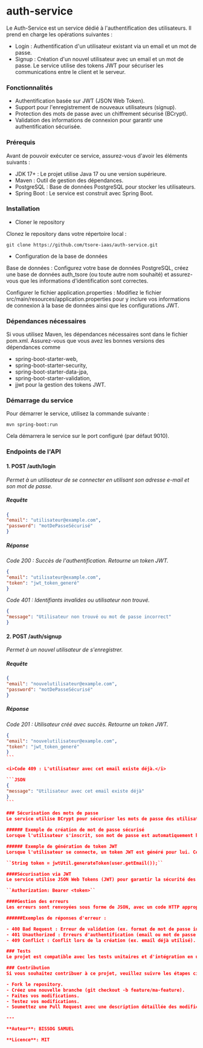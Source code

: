 # auth-service

Le Auth-Service est un service dédié à l'authentification des utilisateurs. Il prend en charge les opérations suivantes :

- Login : Authentification d'un utilisateur existant via un email et un mot de passe.
- Signup : Création d'un nouvel utilisateur avec un email et un mot de passe.
Le service utilise des tokens JWT pour sécuriser les communications entre le client et le serveur.

### Fonctionnalités
- Authentification basée sur JWT (JSON Web Token).
- Support pour l'enregistrement de nouveaux utilisateurs (signup).
- Protection des mots de passe avec un chiffrement sécurisé (BCrypt).
- Validation des informations de connexion pour garantir une authentification sécurisée.

### Prérequis
Avant de pouvoir exécuter ce service, assurez-vous d'avoir les éléments suivants :

- JDK 17+ : Le projet utilise Java 17 ou une version supérieure.
- Maven : Outil de gestion des dépendances.
- PostgreSQL : Base de données PostgreSQL pour stocker les utilisateurs.
- Spring Boot : Le service est construit avec Spring Boot.

### Installation
- Cloner le repository 

Clonez le repository dans votre répertoire local :

`` git clone https://github.com/tsore-iaas/auth-service.git ``

- Configuration de la base de données

Base de données : Configurez votre base de données PostgreSQL, créez une base de données auth_tsore (ou toute autre nom souhaité) et assurez-vous que les informations d'identification sont correctes.

Configurer le fichier application.properties : Modifiez le fichier src/main/resources/application.properties pour y inclure vos informations de connexion à la base de données ainsi que les configurations JWT.

### Dépendances nécessaires
Si vous utilisez Maven, les dépendances nécessaires sont dans le fichier pom.xml. Assurez-vous que vous avez les bonnes versions des dépendances comme 
- spring-boot-starter-web, 
- spring-boot-starter-security, 
- spring-boot-starter-data-jpa, 
- spring-boot-starter-validation,
- jjwt pour la gestion des tokens JWT.

### Démarrage du service
Pour démarrer le service, utilisez la commande suivante :

`` mvn spring-boot:run ``

Cela démarrera le service sur le port configuré (par défaut 9010).

### Endpoints de l'API
#### 1. POST /auth/login
<i> Permet à un utilisateur de se connecter en utilisant son adresse e-mail et son mot de passe. </i>

##### Requête
```JSON
{
"email": "utilisateur@example.com",
"password": "motDePasseSécurisé"
}
```

##### Réponse
<i> Code 200 : Succès de l'authentification. Retourne un token JWT. </i>

```JSON
{
"email": "utilisateur@example.com",
"token": "jwt_token_generé"
}
```
<i>Code 401 : Identifiants invalides ou utilisateur non trouvé.</i>

```JSON
{
"message": "Utilisateur non trouvé ou mot de passe incorrect"
}
```

#### 2. POST /auth/signup
<i>Permet à un nouvel utilisateur de s'enregistrer.</i>

##### Requête

```JSON
{
"email": "nouvelutilisateur@example.com",
"password": "motDePasseSécurisé"
}
```

##### Réponse
<i>Code 201 : Utilisateur créé avec succès. Retourne un token JWT.</i>

````JSON
{
"email": "nouvelutilisateur@example.com",
"token": "jwt_token_generé"
}
```

<i>Code 409 : L'utilisateur avec cet email existe déjà.</i>

```JSON
{
"message": "Utilisateur avec cet email existe déjà"
}
```

### Sécurisation des mots de passe
Le service utilise BCrypt pour sécuriser les mots de passe des utilisateurs. Les mots de passe ne sont jamais stockés en clair dans la base de données, mais sont hachés avant d'être enregistrés.

###### Exemple de création de mot de passe sécurisé
Lorsque l'utilisateur s'inscrit, son mot de passe est automatiquement haché avec BCrypt avant d'être enregistré dans la base de données.

###### Exemple de génération de token JWT
Lorsque l'utilisateur se connecte, un token JWT est généré pour lui. Ce token est utilisé pour sécuriser les communications avec le service.

``String token = jwtUtil.generateToken(user.getEmail());``

####Sécurisation via JWT
Le service utilise JSON Web Tokens (JWT) pour garantir la sécurité des communications. Le token contient l'adresse e-mail de l'utilisateur et est signé avec une clé secrète. Ce token est ensuite renvoyé dans la réponse et doit être inclus dans l'en-tête Authorization des requêtes suivantes pour accéder aux ressources sécurisées.

``Authorization: Bearer <token>``

####Gestion des erreurs
Les erreurs sont renvoyées sous forme de JSON, avec un code HTTP approprié.

######Exemples de réponses d'erreur :

- 400 Bad Request : Erreur de validation (ex. format de mot de passe incorrect).
- 401 Unauthorized : Erreurs d'authentification (email ou mot de passe incorrect).
- 409 Conflict : Conflit lors de la création (ex. email déjà utilisé).

### Tests
Le projet est compatible avec les tests unitaires et d'intégration en utilisant JUnit et Mockito. Vous pouvez ajouter vos propres tests dans le répertoire src/test/java.

### Contribution
Si vous souhaitez contribuer à ce projet, veuillez suivre les étapes ci-dessous :

- Fork le repository.
- Créez une nouvelle branche (git checkout -b feature/ma-feature).
- Faites vos modifications.
- Testez vos modifications.
- Soumettez une Pull Request avec une description détaillée des modifications apportées.

---

**Auteur**: BISSOG SAMUEL

**Licence**: MIT